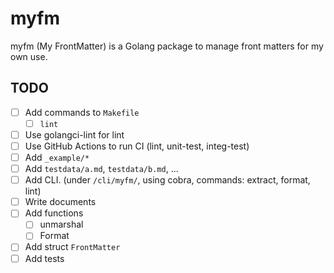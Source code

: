 # myfm

myfm (My FrontMatter) is a Golang package to manage front matters for my own use.

## TODO

- [ ] Add commands to `Makefile`
  - [ ] `lint`
- [ ] Use golangci-lint for lint
- [ ] Use GitHub Actions to run CI (lint, unit-test, integ-test)
- [ ] Add `_example/*`
- [ ] Add `testdata/a.md`, `testdata/b.md`, ...
- [ ] Add CLI. (under `/cli/myfm/`, using cobra, commands: extract, format, lint)
- [ ] Write documents
- [ ] Add functions
  - [ ] unmarshal
  - [ ] Format
- [ ] Add struct `FrontMatter`
- [ ] Add tests
